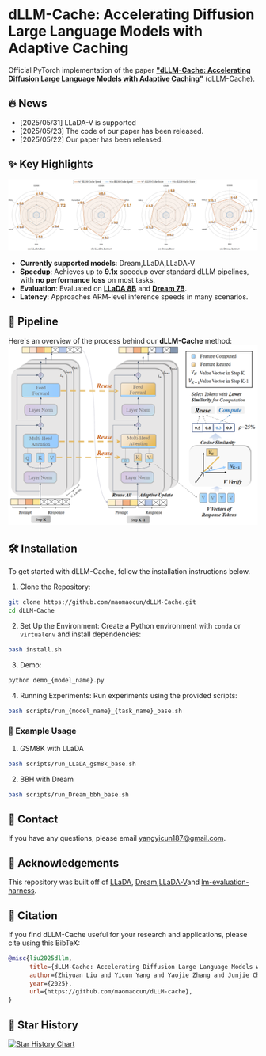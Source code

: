 # dLLM-Cache: Accelerating Diffusion Large Language Models with Adaptive Caching

Official PyTorch implementation of the paper **["dLLM-Cache: Accelerating Diffusion Large Language Models with Adaptive Caching"](./asset/paper.pdf)** (dLLM-Cache).

## :fire: News
- [2025/05/31] LLaDA-V is supported
- [2025/05/23] The code of our paper has been released.
- [2025/05/22] Our paper has been released.

## ✨️ Key Highlights

![radar_speed](./asset/radar.png)
- **Currently supported models**: Dream,LLaDA,LLaDA-V
- **Speedup**: Achieves up to **9.1x** speedup over standard dLLM pipelines, with **no performance loss** on most tasks.
- **Evaluation**: Evaluated on **[LLaDA 8B](https://arxiv.org/abs/2502.09992)** and **[Dream 7B](https://hkunlp.github.io/blog/2025/dream/)**.
- **Latency**: Approaches ARM-level inference speeds in many scenarios.

## :rocket: Pipeline

Here's an overview of the process behind our **dLLM-Cache** method:
![pipeline](./asset/pipeline.png)

## 🛠️ Installation

To get started with dLLM-Cache, follow the installation instructions below.

1. Clone the Repository:
```sh
git clone https://github.com/maomaocun/dLLM-Cache.git
cd dLLM-Cache
```

2. Set Up the Environment:
Create a Python environment with `conda` or `virtualenv` and install dependencies:
```bash
bash install.sh
```

3. Demo:

```bash
python demo_{model_name}.py
```

4. Running Experiments:
Run experiments using the provided scripts:

```bash
bash scripts/run_{model_name}_{task_name}_base.sh
```
### :blue_book: Example Usage
1. GSM8K with LLaDA
```bash
bash scripts/run_LLaDA_gsm8k_base.sh
```

2. BBH with Dream
```bash
bash scripts/run_Dream_bbh_base.sh
```


## :postbox: Contact
If you have any questions, please email [yangyicun187@gmail.com](mailto:yangyicun187@gmail.com).


## 🎉 Acknowledgements
This repository was built off of [LLaDA](https://github.com/ML-GSAI/LLaDA), [Dream](https://github.com/HKUNLP/Dream),[LLaDA-V](https://github.com/ML-GSAI/LLaDA-V)and [lm-evaluation-harness](https://github.com/EleutherAI/lm-evaluation-harness).

## :pushpin: Citation
If you find dLLM-Cache useful for your research and applications, please cite using this BibTeX:

```bibtex
@misc{liu2025dllm,
      title={dLLM-Cache: Accelerating Diffusion Large Language Models with Adaptive Caching}, 
      author={Zhiyuan Liu and Yicun Yang and Yaojie Zhang and Junjie Chen and Chang Zou and Qingyan Wei and Shaobo Wang and Linfeng Zhang},
      year={2025},
      url={https://github.com/maomaocun/dLLM-cache},
}
```

## :star2: Star History

[![Star History Chart](https://api.star-history.com/svg?repos=maomaocun/dLLM-cache&type=Timeline)](https://www.star-history.com/#maomaocun/dLLM-cache&Timeline)

